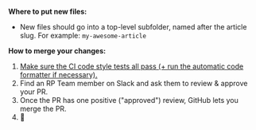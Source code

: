 **Where to put new files:**

- New files should go into a top-level subfolder, named after the article slug. For example: `my-awesome-article`

**How to merge your changes:** 

1. [Make sure the CI code style tests all pass (+ run the automatic code formatter if necessary).](https://github.com/realpython/materials/blob/master/README.md)
2. Find an RP Team member on Slack and ask them to review & approve your PR.
3. Once the PR has one positive ("approved") review, GitHub lets you merge the PR.
4. 🎉
